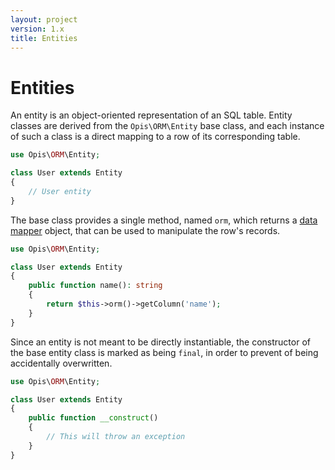 ```yaml
---
layout: project
version: 1.x
title: Entities 
---
```

# Entities 

An entity is an object-oriented representation of an SQL table.
Entity classes are derived from the `Opis\ORM\Entity` base class, 
and each instance of such a class is a direct mapping to a row of its
corresponding table.

```php
use Opis\ORM\Entity;

class User extends Entity
{
    // User entity
}
```

The base class provides a single method, named `orm`, which returns a
[data mapper][0] object, that can be used to manipulate the row's records.

```php
use Opis\ORM\Entity;

class User extends Entity
{
    public function name(): string
    {
        return $this->orm()->getColumn('name');
    }
}
```

Since an entity is not meant to be directly instantiable,
the constructor of the base entity class is marked as being `final`, 
in order to prevent of being accidentally overwritten.

```php
use Opis\ORM\Entity;

class User extends Entity
{
    public function __construct()
    {
        // This will throw an exception
    }
}
```

[0]: /1.x/data-mappers.html "Data mappers"
